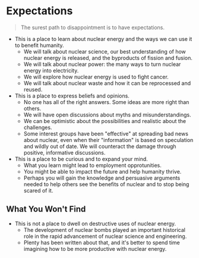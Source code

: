 # Expectations

> The surest path to disappointment is to have expectations.

- This is a place to learn about nuclear energy and the ways we can use it to benefit humanity.
  - We will talk about nuclear science, our best understanding of how nuclear energy is released, and the byproducts of fission and fusion.
  - We will talk about nuclear power: the many ways to turn nuclear energy into electricity.
  - We will explore how nuclear energy is used to fight cancer.
  - We will talk about nuclear waste and how it can be reprocessed and reused.
- This is a place to express beliefs and opinions.
  - No one has all of the right answers. Some ideas are more right than others.
  - We will have open discussions about myths and misunderstandings.
  - We can be optimistic about the possibilities and realistic about the challenges.
  - Some interest groups have been "effective" at spreading bad news about nuclear, even when their "information" is based on speculation and wildly out of date. We will counteract the damage through positive, informative discussions.
- This is a place to be curious and to expand your mind.
  - What you learn might lead to employment opprotunities.
  - You might be able to impact the future and help humanity thrive.
  - Perhaps you will gain the knowledge and persuasive arguments needed to help others see the benefits of nuclear and to stop being scared of it.

## What You Won't Find

- This is not a place to dwell on destructive uses of nuclear energy.
  - The development of nuclear bombs played an important historical role in the rapid advancement of nuclear science and engineering.
  - Plenty has been written about that, and it's better to spend time imagining how to be more productive with nuclear energy.

